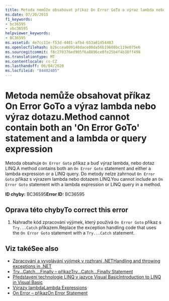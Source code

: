 ```yaml
---
title: Metoda nemůže obsahovat příkaz On Error GoTo a výraz lambda nebo výraz dotazu.
ms.date: 07/20/2015
f1_keywords:
- bc36595
- vbc36595
helpviewer_keywords:
- BC36595
ms.assetid: 4e7cc11e-f53d-4481-afb4-653a81d54483
ms.openlocfilehash: b26ccea809148dace80da56b19608bc119e075e6
ms.sourcegitcommit: f8c270376ed905f6a8896ce0fe25b4f4b38ff498
ms.translationtype: MT
ms.contentlocale: cs-CZ
ms.lasthandoff: 06/04/2020
ms.locfileid: "84402405"
---
```

# <a name="method-cannot-contain-both-an-on-error-goto-statement-and-a-lambda-or-query-expression"></a><span data-ttu-id="74857-102">Metoda nemůže obsahovat příkaz On Error GoTo a výraz lambda nebo výraz dotazu.</span><span class="sxs-lookup"><span data-stu-id="74857-102">Method cannot contain both an 'On Error GoTo' statement and a lambda or query expression</span></span>
<span data-ttu-id="74857-103">Metoda obsahuje `On Error Goto` příkaz a buď výraz lambda, nebo dotaz LINQ.</span><span class="sxs-lookup"><span data-stu-id="74857-103">A method contains both an `On Error Goto` statement and either a lambda expression or a LINQ query.</span></span> <span data-ttu-id="74857-104">Do metody nelze zahrnout `On Error Goto` příkaz s výrazem lambda nebo dotazem LINQ.</span><span class="sxs-lookup"><span data-stu-id="74857-104">You cannot include an `On Error Goto` statement with a lambda expression or LINQ query in a method.</span></span>  
  
 <span data-ttu-id="74857-105">**ID chyby:** BC36595</span><span class="sxs-lookup"><span data-stu-id="74857-105">**Error ID:** BC36595</span></span>  
  
## <a name="to-correct-this-error"></a><span data-ttu-id="74857-106">Oprava této chyby</span><span class="sxs-lookup"><span data-stu-id="74857-106">To correct this error</span></span>  
  
1. <span data-ttu-id="74857-107">Nahraďte kód zpracování výjimek, který používá `On Error Goto` příkaz s `Try...Catch` příkazem.</span><span class="sxs-lookup"><span data-stu-id="74857-107">Replace the exception handling code that uses the `On Error Goto` statement with a `Try...Catch` statement.</span></span>  
  
## <a name="see-also"></a><span data-ttu-id="74857-108">Viz také</span><span class="sxs-lookup"><span data-stu-id="74857-108">See also</span></span>

- [<span data-ttu-id="74857-109">Zpracování a vyvolávání výjimek v rozhraní .NET</span><span class="sxs-lookup"><span data-stu-id="74857-109">Handling and throwing exceptions in .NET</span></span>](../../standard/exceptions/index.md)
- [<span data-ttu-id="74857-110">Try...Catch....Finally – příkaz</span><span class="sxs-lookup"><span data-stu-id="74857-110">Try...Catch...Finally Statement</span></span>](../language-reference/statements/try-catch-finally-statement.md)
- [<span data-ttu-id="74857-111">Představení technologie LINQ v jazyce Visual Basic</span><span class="sxs-lookup"><span data-stu-id="74857-111">Introduction to LINQ in Visual Basic</span></span>](../programming-guide/language-features/linq/introduction-to-linq.md)
- [<span data-ttu-id="74857-112">Výrazy lambda</span><span class="sxs-lookup"><span data-stu-id="74857-112">Lambda Expressions</span></span>](../programming-guide/language-features/procedures/lambda-expressions.md)
- [<span data-ttu-id="74857-113">On Error – příkaz</span><span class="sxs-lookup"><span data-stu-id="74857-113">On Error Statement</span></span>](../language-reference/statements/on-error-statement.md)
